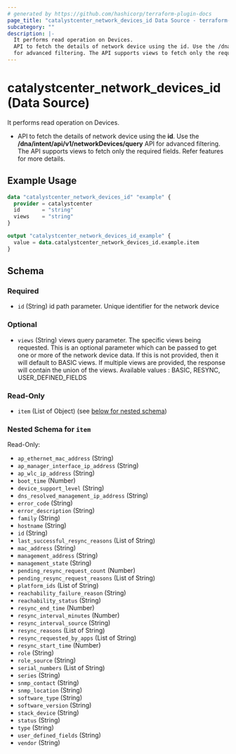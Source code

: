 ```yaml
---
# generated by https://github.com/hashicorp/terraform-plugin-docs
page_title: "catalystcenter_network_devices_id Data Source - terraform-provider-catalystcenter"
subcategory: ""
description: |-
  It performs read operation on Devices.
  API to fetch the details of network device using the id. Use the /dna/intent/api/v1/networkDevices/query API
  for advanced filtering. The API supports views to fetch only the required fields. Refer features for more details.
---
```


# catalystcenter_network_devices_id (Data Source)

It performs read operation on Devices.

- API to fetch the details of network device using the **id**. Use the **/dna/intent/api/v1/networkDevices/query** API
for advanced filtering. The API supports views to fetch only the required fields. Refer features for more details.

## Example Usage

```terraform
data "catalystcenter_network_devices_id" "example" {
  provider = catalystcenter
  id       = "string"
  views    = "string"
}

output "catalystcenter_network_devices_id_example" {
  value = data.catalystcenter_network_devices_id.example.item
}
```

<!-- schema generated by tfplugindocs -->
## Schema

### Required

- `id` (String) id path parameter. Unique identifier for the network device

### Optional

- `views` (String) views query parameter. The specific views being requested. This is an optional parameter which can be passed to get one or more of the network device data. If this is not provided, then it will default to BASIC views. If multiple views are provided, the response will contain the union of the views. Available values : BASIC, RESYNC, USER_DEFINED_FIELDS

### Read-Only

- `item` (List of Object) (see [below for nested schema](#nestedatt--item))

<a id="nestedatt--item"></a>
### Nested Schema for `item`

Read-Only:

- `ap_ethernet_mac_address` (String)
- `ap_manager_interface_ip_address` (String)
- `ap_wlc_ip_address` (String)
- `boot_time` (Number)
- `device_support_level` (String)
- `dns_resolved_management_ip_address` (String)
- `error_code` (String)
- `error_description` (String)
- `family` (String)
- `hostname` (String)
- `id` (String)
- `last_successful_resync_reasons` (List of String)
- `mac_address` (String)
- `management_address` (String)
- `management_state` (String)
- `pending_resync_request_count` (Number)
- `pending_resync_request_reasons` (List of String)
- `platform_ids` (List of String)
- `reachability_failure_reason` (String)
- `reachability_status` (String)
- `resync_end_time` (Number)
- `resync_interval_minutes` (Number)
- `resync_interval_source` (String)
- `resync_reasons` (List of String)
- `resync_requested_by_apps` (List of String)
- `resync_start_time` (Number)
- `role` (String)
- `role_source` (String)
- `serial_numbers` (List of String)
- `series` (String)
- `snmp_contact` (String)
- `snmp_location` (String)
- `software_type` (String)
- `software_version` (String)
- `stack_device` (String)
- `status` (String)
- `type` (String)
- `user_defined_fields` (String)
- `vendor` (String)
